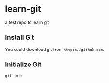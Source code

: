 # learn-git
a test repo to learn git

## Install Git
You could download git from `http:s//github.com`.

## Initialize Git
`git init`
